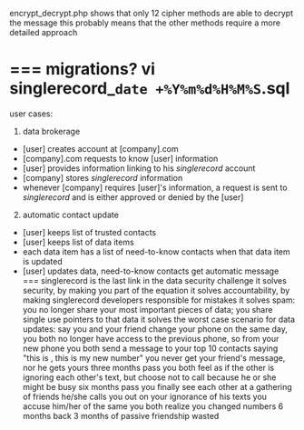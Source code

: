 encrypt_decrypt.php shows that only 12 cipher methods are able to decrypt the message
this probably means that the other methods require a more detailed approach

===
migrations?
vi singlerecord_`date +%Y%m%d%H%M%S`.sql
===
user cases:
1. data brokerage
- [user] creates account at [company].com
- [company].com requests to know [user] information
- [user] provides information linking to his *singlerecord* account
- [company] stores *singlerecord* information
- whenever [company] requires [user]'s information, a request is sent to *singlerecord* and is either approved or denied by the [user]

2. automatic contact update
- [user] keeps list of trusted contacts
- [user] keeps list of data items
- each data item has a list of need-to-know contacts when that data item is updated
- [user] updates data, need-to-know contacts get automatic message
===
singlerecord is the last link in the data security challenge
it solves security, by making you part of the equation
it solves accountability, by making singlerecord developers responsible
for mistakes
it solves spam: you no longer share your most important pieces of data;
you share single use pointers to that data
it solves the worst case scenario for data updates:
say you and your friend change your phone on the same day,
you both no longer have access to the previous phone, so from your new 
phone you both send a message to your top 10 contacts saying "this is
<you>, this is my new number"
you never get your friend's message, nor he gets yours
three months pass
you both feel as if the other is ignoring each other's text, but 
choose not to call because he or she might be busy
six months pass
you finally see each other at a gathering of friends
he/she calls you out on your ignorance of his texts
you accuse him/her of the same
you both realize you changed numbers 6 months back
3 months of passive friendship wasted

